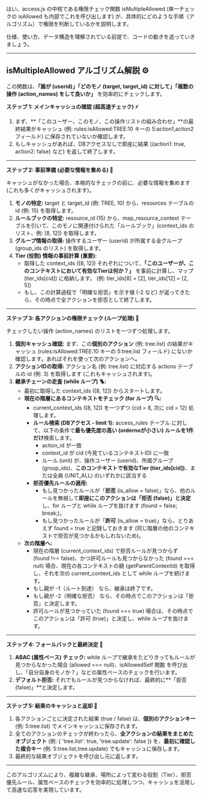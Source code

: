 はい、access.js の中核である権限チェック関数 isMultipleAllowed (単一チェックの isAllowed も内部でこれを呼び出します) が、具体的にどのような手順（アルゴリズム）で権限を判断しているかを説明します。

仕様、使い方、データ構造を理解されている前提で、コードの動きを追っていきましょう。

---

## **isMultipleAllowed アルゴリズム解説 ⚙️**

この関数は、**「誰が (userid)」「どのモノ (target, target\_id) に対して」「複数の操作 (action\_names) をして良いか」** を効率的にチェックします。

**ステップ 1: メインキャッシュの確認 (超高速チェック) ⚡**

1. まず、\*\*「このユーザー、このモノ、この操作リストの組み合わせ」\*\*の最終結果がキャッシュ (例: rules:isAllowed:TREE:10 キーの 5:action1,action2 フィールド) に保存されていないか確認します。  
2. もしキャッシュがあれば、DBアクセスなしで即座に結果 ({action1: true, action2: false} など) を返して終了します。

---

**ステップ 2: 事前準備 (必要な情報を集める) 📝**

キャッシュがなかった場合、本格的なチェックの前に、必要な情報を集めます (これも多くがキャッシュされます)。

1. **モノの特定:** target と target\_id (例: TREE, 10\) から、resources テーブルの id (例: 15\) を取得します。  
2. **ルールブックの特定:** resource\_id (15) から、map\_resource\_context テーブルを引いて、このモノに関連付けられた「ルールブック」(context\_ids のリスト、例: \[8, 12\]) を取得します。  
3. **グループ情報の取得:** 操作するユーザー (userid) が所属する全グループ (group\_ids のリスト) を取得します。  
4. **Tier (役割) 情報の事前計算 (重要):**  
   * 取得した context\_ids (\[8, 12\]) それぞれについて、**「このユーザーが、このコンテキストにおいて有効なTierは何か？」** を事前に計算し、マップ (tier\_ids\[cid\]) に格納します。 (例: tier\_ids\[8\] \= \[2\], tier\_ids\[12\] \= \[2, 5\])  
   * もし、この計算過程で「明確な拒否」を示す値 (-2 など) が返ってきたら、その時点で全アクションを拒否として終了します。

---

**ステップ 3: 各アクションの権限チェック (ループ処理) 🔄**

チェックしたい操作 (action\_names) のリストを一つずつ処理します。

1. **個別キャッシュ確認:** まず、この**個別のアクション** (例: tree.list) の結果がキャッシュ (rules:isAllowed:TREE:10 キーの 5:tree.list フィールド) にないか確認します。あればそれを使って次のアクションへ。  
2. **アクションIDの取得:** アクション名 (例: tree.list) に対応する actions テーブルの id (例: 3\) を取得します (これもキャッシュされます)。  
3. **継承チェーンの走査 (while ループ) 🪜:**  
   * 最初に取得した context\_ids (\[8, 12\]) からスタートします。  
   * **現在の階層にあるコンテキストをチェック (for ループ) 🔍:**  
     * current\_context\_ids (\[8, 12\]) を一つずつ (cid \= 8, 次に cid \= 12\) 処理します。  
     * **ルール検索 (DBアクセス \- limit 1):** access\_rules テーブル に対して、以下の条件で**最も優先度の高い (ordernoが小さい) ルールを1件だけ**検索します。  
       * action\_id が一致  
       * context\_id が cid (今見ているコンテキストID) に一致  
       * ルール (unit) が、操作ユーザー (userid)、所属グループ (group\_ids)、**このコンテキストで有効なTier (tier\_ids\[cid\])**、または全員 (UNIT\_ALL) のいずれかに該当する  
     * **拒否優先ルールの適用:**  
       * もし見つかったルールが「**拒否** (is\_allow \= false)」なら、他のルールを無視して**即座にこのアクションは「拒否 (false)」と決定**し、for ループと while ループを抜けます (found \= false; break;)。  
       * もし見つかったルールが「**許可** (is\_allow \= true)」なら、とりあえず found \= true と記録しておきます (同じ階層の他のコンテキストで拒否が見つかるかもしれないため)。  
   * **次の階層へ:**  
     * 現在の階層 (current\_context\_ids) で拒否ルールが見つからず (found \!== false)、かつ許可ルールも見つからなかった (found \=== null) 場合、現在の各コンテキストの親 (getParentContextId) を取得し、それを次の current\_context\_ids として while ループを続けます。  
     * もし親が \-1（ルート到達） なら、継承は終了です。  
     * もし親が \-2（明確な拒否） なら、その時点でこのアクションは「拒否」と決定します。  
     * 許可ルールが見つかっていた (found \=== true) 場合は、その時点でこのアクションは「許可 (true)」と決定し、while ループを抜けます。

---

**ステップ 4: フォールバックと最終決定 🏁**

1. **ABAC (属性ベース) チェック:** while ループで継承をたどりきってもルールが見つからなかった場合 (allowed \=== null)、isAllowedSelf 関数 を呼び出し、「自分自身のモノか？」などの属性ベースのチェックを行います。  
2. **デフォルト拒否:** それでもルールが見つからなければ、最終的に\*\*「拒否 (false)」\*\*と決定します。

---

**ステップ 5: 結果のキャッシュと返却 💾**

1. 各アクションごとに決定された結果 (true / false) は、**個別のアクションキー** (例: 5:tree.list) でメインキャッシュに保存されます。  
2. 全てのアクションのチェックが終わったら、**全アクションの結果をまとめたオブジェクト** (例: { 'tree.list': true, 'tree.update': false }) を、**最初に確認した複合キー** (例: 5:tree.list,tree.update) でもキャッシュに保存します。  
3. 最終的な結果オブジェクトを呼び出し元に返します。

---

このアルゴリズムにより、複雑な継承、場所によって変わる役割（Tier）、拒否優先ルール、属性ベースのチェックを効率的に処理しつつ、キャッシュを活用して高速な応答を実現しています。
